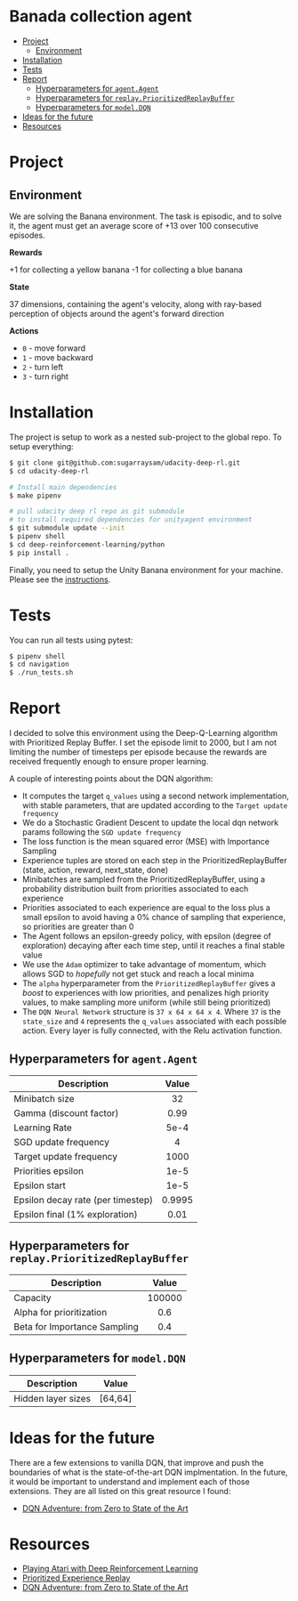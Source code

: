 # Banada collection agent <!-- omit in toc -->

- [Project](#project)
  - [Environment](#environment)
- [Installation](#installation)
- [Tests](#tests)
- [Report](#report)
  - [Hyperparameters for `agent.Agent`](#hyperparameters-for-agentagent)
  - [Hyperparameters for `replay.PrioritizedReplayBuffer`](#hyperparameters-for-replayprioritizedreplaybuffer)
  - [Hyperparameters for `model.DQN`](#hyperparameters-for-modeldqn)
- [Ideas for the future](#ideas-for-the-future)
- [Resources](#resources)

# Project

## Environment

We are solving the Banana environment. The task is episodic, and to solve it, the agent must get an average score of +13 over 100 consecutive episodes.

**Rewards**

+1 for collecting a yellow banana
-1 for collecting a blue banana

**State**

37 dimensions, containing the agent's velocity, along with ray-based perception of objects around the agent's forward direction

**Actions**

- `0` - move forward
- `1` - move backward
- `2` - turn left
- `3` - turn right


# Installation

The project is setup to work as a nested sub-project to the global repo. To setup everything:

```bash
$ git clone git@github.com:sugarraysam/udacity-deep-rl.git
$ cd udacity-deep-rl

# Install main dependencies
$ make pipenv

# pull udacity deep rl repo as git submodule
# to install required dependencies for unityagent environment
$ git submodule update --init
$ pipenv shell
$ cd deep-reinforcement-learning/python
$ pip install .
```

Finally, you need to setup the Unity Banana environment for your machine. Please see the [instructions](https://github.com/udacity/deep-reinforcement-learning/tree/master/p1_navigation).

# Tests

You can run all tests using pytest:

```bash
$ pipenv shell
$ cd navigation
$ ./run_tests.sh
```

# Report

I decided to solve this environment using the Deep-Q-Learning algorithm with Prioritized Replay Buffer. I set the episode limit to 2000, but I am not limiting the number of timesteps per episode because the rewards are received frequently enough to ensure proper learning.

A couple of interesting points about the DQN algorithm:
- It computes the target `q_values` using a second network implementation, with stable parameters, that are updated according to the `Target update frequency`
- We do a Stochastic Gradient Descent to update the local dqn network params following the `SGD update frequency`
- The loss function is the mean squared error (MSE) with Importance Sampling
- Experience tuples are stored on each step in the PrioritizedReplayBuffer (state, action, reward, next_state, done)
- Minibatches are sampled from the PrioritizedReplayBuffer, using a probability distribution built from priorities associated to each experience
- Priorities associated to each experience are equal to the loss plus a small epsilon to avoid having a 0% chance of sampling that experience, so priorities are greater than 0
- The Agent follows an epsilon-greedy policy, with epsilon (degree of exploration) decaying after each time step, until it reaches a final stable value
- We use the `Adam` optimizer to take advantage of momentum, which allows SGD to *hopefully* not get stuck and reach a local minima
- The `alpha` hyperparameter from the `PrioritizedReplayBuffer` gives a *boost* to experiences with low priorities, and penalizes high priority values, to make sampling more uniform (while still being prioritized)
- The `DQN Neural Network` structure is `37 x 64 x 64 x 4`. Where `37` is the `state_size` and `4` represents the `q_values` associated with each possible action. Every layer is fully connected, with the Relu activation function.

## Hyperparameters for `agent.Agent`

| Description                       | Value  |
| --------------------------------- | :----: |
| Minibatch size                    |   32   |
| Gamma (discount factor)           |  0.99  |
| Learning Rate                     |  5e-4  |
| SGD update frequency              |   4    |
| Target update frequency           |  1000  |
| Priorities epsilon                |  1e-5  |
| Epsilon start                     |  1e-5  |
| Epsilon decay rate (per timestep) | 0.9995 |
| Epsilon final (1% exploration)    |  0.01  |

## Hyperparameters for `replay.PrioritizedReplayBuffer`

| Description                  | Value  |
| ---------------------------- | :----: |
| Capacity                     | 100000 |
| Alpha for prioritization     |  0.6   |
| Beta for Importance Sampling |  0.4   |

## Hyperparameters for `model.DQN`

| Description        |  Value  |
| ------------------ | :-----: |
| Hidden layer sizes | [64,64] |


# Ideas for the future

There are a few extensions to vanilla DQN, that improve and push the boundaries of what is the state-of-the-art DQN implmentation. In the future, it would be important to understand and implement each of those extensions. They are all listed on this great resource I found:

- [DQN Adventure: from Zero to State of the Art](https://github.com/higgsfield/RL-Adventure)

# Resources

- [Playing Atari with Deep Reinforcement Learning](https://www.cs.toronto.edu/~vmnih/docs/dqn.pdf)
- [Prioritized Experience Replay](https://arxiv.org/pdf/1511.05952.pdf)
- [DQN Adventure: from Zero to State of the Art](https://github.com/higgsfield/RL-Adventure)
